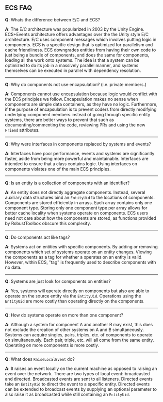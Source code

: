 ## ECS FAQ

**Q**: Whats the difference between E/C and ECS?

**A**: The E/C architecture was popularized in 2003 by the Unity Engine. ECS+Events architecture offers advantages over the the Unity style E/C architecture. E/C uses component messages which involves putting logic in components. ECS is a specific design that is optimized for parallelism and cache friendliness. ECS downgrades entities from having their own code to just being a bundle of components, and does the same for components, loading all the work onto systems. The idea is that a system can be optimized to do its job in a massively parallel manner, and systems themselves can be executed in parallel with dependency resolution.

---

**Q**: Why do components not use encapsulation? (i.e. private members.)

**A**: Components cannot use encapsulation because logic would conflict with the ECS principles we follow. Encapsulation makes no sense when components are simple data containers, as they have no logic. Furthermore, if the purpose of encapsulation is to prevent coders from directly modifying underlying component members instead of going through specific entity systems, there are better ways to prevent that such as documenting/commenting the code, reviewing PRs and using the new `Friend` attributes.

---

**Q**: Why were interfaces in components replaced by systems and events?

**A**: Interfaces have poor performance, events and systems are significantly faster, aside from being more powerful and maintainable. Interfaces are intended to ensure that a class contains logic. Using interfaces on components violates one of the main ECS principles.

---

**Q**: Is an entity is a collection of components with an identifier?

**A**: An entity does not directly aggregate components. Instead, several auxiliary data structures bind an `EntityUid` to the locations of components. Components are stored efficiently in arrays. Each array contains only one component type. Storing only one component type per array allows for better cache locality when systems operate on components. ECS users need not care about how the components are stored, as functions provided by RobustToolbox obscure this complexity.

---

**Q**: Do components act like tags?

**A**: Systems act on entities with specific components. By adding or removing components which set of systems operate on an entity changes. Viewing the components as a tag for whether a operates on an entity is valid. However, within ECS, "tag" is frequently used to describe components with no data.

---

**Q**: Systems are just look for components on entities?

**A**: Yes, systems will operate directly on components but also are able to operate on the source entity via the `EntityUid`. Operations using the `EntityUid` are more costly than operating directly on the components.



---

**Q**: How do systems operate on more than one component?

**A**: Although a system for component A and another B may exist, this does not exclude the creation of other systems on A and B simultaneously. Systems can acquire singles, pairs, triples, etc. of components to operate on simultaneously. Each pair, triple, etc. will all come from the same entity. Operating on more components is more costly.

---

**Q**: What does `RaiseLocalEvent` do?

**A**: It raises an event locally on the current machine as opposed to raising an event over the network. There are two types of local event: broadcasted and directed. Broadcasted events are sent to all listeners. Directed events take an `EntityUid` to direct the event to a specific entity. Directed events can be extended to broadcast events by supplying an optional parameter to also raise it as broadcasted while still containing an `EntityUid`.
